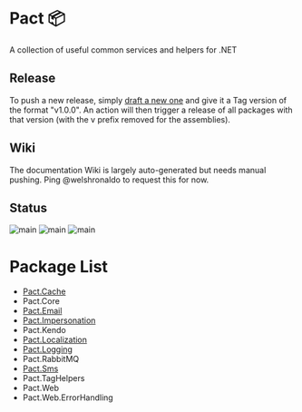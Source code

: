 # Pact 📦
A collection of useful common services and helpers for .NET

## Release
To push a new release, simply [draft a new one](https://github.com/assureddt/pact/releases/new) and give it a Tag version of the format "v1.0.0".
An action will then trigger a release of all packages with that version (with the v prefix removed for the assemblies).

## Wiki
The documentation Wiki is largely auto-generated but needs manual pushing. Ping @welshronaldo to request this for now.

## Status
![main](https://github.com/assureddt/pact/workflows/test/badge.svg)
![main](https://github.com/assureddt/pact/workflows/publish%20packages/badge.svg)
![main](https://img.shields.io/badge/gremlins-likely-orange?logo=github&labelColor=2d2d2d&logoColor=lightgray)

# Package List
* [Pact.Cache](./src/Pact.Cache/README.md)
* Pact.Core
* [Pact.Email](./src/Pact.Email/README.md)
* [Pact.Impersonation](./src/Pact.Impersonation/README.md)
* Pact.Kendo
* [Pact.Localization](./src/Pact.Localization/README.md)
* [Pact.Logging](./src/Pact.Logging/README.md)
* Pact.RabbitMQ
* [Pact.Sms](./src/Pact.Sms/README.md)
* Pact.TagHelpers
* Pact.Web
* Pact.Web.ErrorHandling
